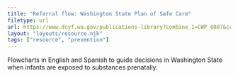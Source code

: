 ```yaml
---
title: "Referral flow: Washington State Plan of Safe Care"
filetype: url
url: https://www.dcyf.wa.gov/publications-library?combine_1=CWP_0087&combine=&field_program_topic_2_value=All&field_languages_available_value=All 
layout: "layouts/resource.njk"
tags: ["resource", "prevention"]
---
```


Flowcharts in English and Spanish to guide decisions in Washington State when infants are exposed to substances prenatally.